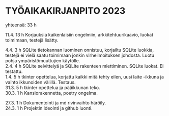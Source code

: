 # TYÖAIKAKIRJANPITO 2023  
  
yhteensä: 33 h  
  
11.4. 13 h Korjauksia kaikenlaisiin ongelmiin, arkkitehtuurikaavio, luokat toimimaan, testejä lisätty.  
  
 4.4. 3 h SQLite tietokannan luominen onnistuu, korjailtu SQLite luokkia, testejä ei vielä saatu toimimaan jonkin virheilmoituksen johdosta. Luotu pohja ympäristömuuttujien käytölle.  
 2.4. 4 h SQLite selvittelyä ja SQLite rakenteen miettiminen. SQLite luokat. Ei testattu.  
 1.4. 5 h tkinter opettelua, korjattu kaikki mitä tehty eilen, uusi laite -ikkuna ja vaihto ikkunoiden välillä. Testaus.  
31.3. 5 h tkinter opettelua ja pääikkunan teko.  
30.3. 1 h Kansiorakennetta, poetry ongelma.   
  
27.3. 1 h Dokumentointi ja md rivinvaihto häröily.   
24.3. 1 h Projektin ideointi ja github luonti.   
